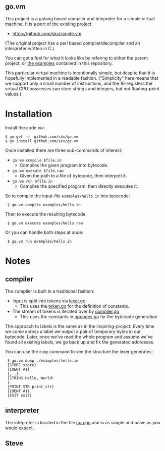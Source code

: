 
go.vm
-----

This project is a golang based compiler and intepreter for a simple virtual
machine.  It is a port of the existing project:

* https://github.com/skx/simple.vm

(The original project has a perl based compiler/decompiler and an interpreter
written in C.)

You can get a feel for what it looks like by refering to either the parent
project, or [the examples](examples/) contained in this repository.

This particular virtual machine is intentionally simple, but despite that it is hopefully implemented in a readable fashion.  ("Simplicity" here means that we support only a small number of instructions, and the 16-registers the virtual CPU possesses can store strings and integers, but not floating-point values.)


# Installation

Install the code via:

    $ go get -u  github.com/skx/go.vm
    $ go install github.com/skx/go.vm

Once installed there are three sub-commands of interest:

* `go.vm compile $file.in`
   * Compiles the given program into bytecode.
* `go.vm execute $file.raw`
   * Given the path to a file of bytecode, then interpret it.
* `go.vm run $file.in`
   * Compiles the specified program, then directly executes it.

So to compile the input-file `examples/hello.in` into bytecode:

     $ go.vm compile examples/hello.in

Then to execute the resulting bytecode:

     $ go.vm execute examples/hello.raw

Or you can handle both steps at once:

     $ go.vm run examples/hello.in


# Notes

## compiler

The compiler is built in a traditional fashion:

* Input is split into tokens via [lexer.go](lexer/lexer.go)
  * This uses the [token.go](token/token.go) for the definition of constants.
* The stream of tokens is iterated over by [compiler.go](compiler/compiler.go)
  * This uses the constants in [opcodes.go](opcodes/opcodes.go) for the bytecode generation

The approach to labels is the same as in the inspiring-project:  Every time
we come across a label we output a pair of temporary bytes in our bytecode.
Later, once we've read the whole program and assume we've found all existing
labels,  we go back up and fix the generated addresses.

You can use the `dump` command to see the structure the lexer generates:

     $ go.vm dump ./examples/hello.in
     {STORE store}
     {IDENT #1}
     {, ,}
     {STRING Hello, World!
     }
     {PRINT_STR print_str}
     {IDENT #1}
     {EXIT exit}


## interpreter

The intepreter is located in the file [cpu.go](cpu/cpu.go) and is
as simple and naive as you would expect.

Steve
--
